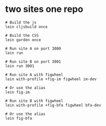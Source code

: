 # two sites one repo

    # Build the js
    lein cljsbuild once

    # Build the CSS
    lein garden once

    # Run site A on port 3000
    lein run

    # Run site B on port 3001
    lein run 3001

    # Run site A with figwheel
    lein with-profile +fig-im figwheel im-dev

    # Or use the alias
    lein fig-im

    # Run site B with figwheel
    lein with-profile +fig-bfa figwheel bfa-dev

    # Or use the alias
    lein fig-bfa
